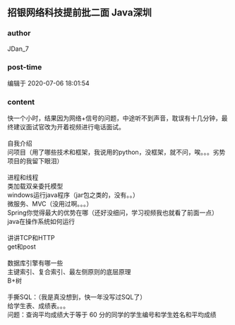 ## 招银网络科技提前批二面  Java深圳
### author 
JDan_7
### post-time 

编辑于  2020-07-06 18:01:54
### content 
<div class="post-topic-des nc-post-content">
 快一个小时，结果因为网络+信号的问题，中途听不到声音，耽误有十几分钟，最终建议面试官改为开着视频进行电话面试。
 <br/>
 <br/>
 自我介绍
 <br/>
 问项目（用了哪些技术和框架，我说用的python，没框架，就不问，唉。。。劣势项目的我留下眼泪）
 <br/>
 <br/>
 进程和线程
 <br/>
 类加载双亲委托模型
 <br/>
 windows运行java程序（jar包之类的，没有。。）
 <br/>
 微服务、MVC（没用过啊。。。）
 <br/>
 Spring你觉得最大的优势在哪（还好没细问，学习视频我也就看了前面一点）
 <br/>
 java在操作系统如何运行
 <br/>
 <br/>
 讲讲TCP和HTTP
 <br/>
 get和post
 <br/>
 <br/>
 数据库引擎有哪一些
 <br/>
 主键索引、复合索引、最左侧原则的底层原理
 <br/>
 B+树
 <br/>
 <br/>
 手撕SQL：（我是真没想到，快一年没写过SQL了）
 <br/>
 给学生表、成绩表。。。
 <br/>
 问题：查询平均成绩大于等于 60 分的同学的学生编号和学生姓名和平均成绩
 <br/>
</div>
